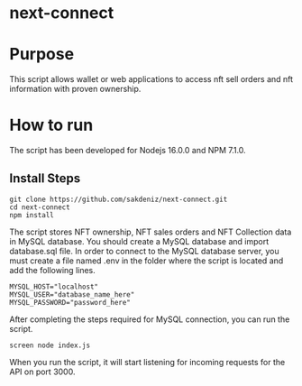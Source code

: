 # next-connect
 
# Purpose
This script allows wallet or web applications to access nft sell orders and nft information with proven ownership.

# How to run
The script has been developed for Nodejs 16.0.0 and NPM 7.1.0.
## Install Steps
```
git clone https://github.com/sakdeniz/next-connect.git
cd next-connect
npm install
```
The script stores NFT ownership, NFT sales orders and NFT Collection data in MySQL database.
You should create a MySQL database and import database.sql file.
In order to connect to the MySQL database server, you must create a file named .env in the folder where the script is located and add the following lines.
```
MYSQL_HOST="localhost"
MYSQL_USER="database_name_here"
MYSQL_PASSWORD="password_here"
```
After completing the steps required for MySQL connection, you can run the script.
```
screen node index.js
```
When you run the script, it will start listening for incoming requests for the API on port 3000.